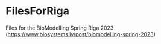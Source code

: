 # FilesForRiga
Files for the BioModelling Spring Riga 2023 (https://www.biosystems.lv/post/biomodelling-spring-2023)
